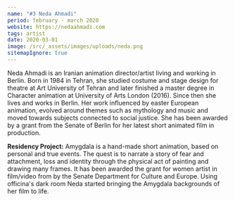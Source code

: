 ```yaml
---
name: "#3 Neda Ahmadi"
period: february - march 2020
website: https://nedaahmadi.com
tags: artist
date: 2020-03-01
image: /src/_assets/images/uploads/neda.png
sitemapIgnore: true
---
```

Neda Ahmadi is an Iranian animation director/artist living and working in Berlin. Born in 1984 in Tehran, she studied costume and stage design for theatre at Art University of Tehran and later finished a master degree in Character animation at University of Arts London (2016). Since then she lives and works in Berlin. Her work influenced by easter European animation, evolved around themes such as mythology and music and moved towards subjects connected to social justice. She has been awarded by a grant from the Senate of Berlin for her latest short animated film in production.

**Residency Project:** Amygdala is a hand-made short animation, based on personal and true events. The quest is to narrate a story of fear and attachment, loss and identity through the physical act of painting and drawing many frames. It has been awarded the grant for women artist in film/video from by the Senate Department for Culture and Europe. Using officina's dark room Neda started bringing the Amygdala backgrounds of her film to life.